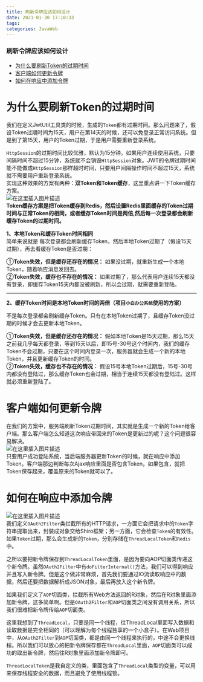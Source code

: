 ```yaml
---
title: 刷新令牌应该如何设计
date: 2021-01-30 17:10:33
tags: 
categories: JavaWeb
---
```


<!--more-->

### 刷新令牌应该如何设计

- [为什么要刷新Token的过期时间](#Token_2)
- [客户端如何更新令牌](#_37)
- [如何在响应中添加令牌](#_43)

# 为什么要刷新Token的过期时间

我们在定义JwtUtil工具类的时候，生成的`Token`都有过期时间。那么问题来了，假设Token过期时间为15天，用户在第14天的时候，还可以免登录正常访问系统。但是到了第15天，用户的Token过期，于是用户需要重新登录系统。

`HttpSession`的过期时间比较优雅，默认为15分钟。如果用户连续使用系统，只要间隔时间不超过15分钟，系统就不会销毁`HttpSession`对象。JWT的令牌过期时间能不能做成`HttpSession`那样超时时间，只要用户间隔操作时间不超过15天，系统就不需要用户重新登录系统。  
实现这种效果的方案有两种：**双Token和Token缓存**，这里重点讲一下Token缓存方案。  
![在这里插入图片描述](https://img-blog.csdnimg.cn/20210130165241379.png?x-oss-process=image/watermark,type_ZmFuZ3poZW5naGVpdGk,shadow_10,text_aHR0cHM6Ly9ibG9nLmNzZG4ubmV0L3FxXzIxMDQwNTU5,size_16,color_FFFFFF,t_70)  
**Token缓存方案是把Token缓存到Redis，然后设置Redis里面缓存的Token过期时间与正常Token的相同，或者缓存Token时间是两倍,然后每一次登录都会刷新缓存Token的过期时间。**

**1、本地Token和缓存Token时间相同**  
简单来说就是 每次登录都会刷新缓存Token，然后本地Token过期了（假设15天过期），再去看缓存Token是否过期：

①**Token失效，但是缓存还存在的情况：** 如果没过期，就重新生成一个本地Token，随着响应消息发回去。  
②**Token失效，缓存也不存在的情况：** 如果过期了，那么代表用户连续15天都没有登录，即缓存Token15天内都没被刷新，所以会过期，就需要重新登陆。

---

**2、缓存Token时间是本地Token时间的两倍（项目`小白办公系统`使用的方案）**

不是每次登录都会刷新缓存Token。只有在本地Token过期了，且缓存Token没过期的时候才会去更新本地Token。

①**Token失效，但是缓存还存在的情况：** 假如本地Token是15天过期，那么15天之前我几乎每天都登录，等到15天以后，即15号-30号这个时间内，我们的缓存Token不会过期，只要在这个时间内登录一次，服务器就会生成一个新的本地Token，并且更新缓存Token的时间。  
②**Token失效，缓存也不存在的情况：** 假设15号本地Token过期后，15号-30号内都没有登陆过，那么缓存Token也会过期，相当于连续15天都没有登陆过。这样就必须重新登陆了。

# 客户端如何更新令牌

在我们的方案中，服务端刷新Token过期时间，其实就是生成一个新的Token给客户端。那么客户端怎么知道这次响应带回来的Token是更新过的呢？这个问题很容易解决。  
![在这里插入图片描述](https://img-blog.csdnimg.cn/20210130170042116.png?x-oss-process=image/watermark,type_ZmFuZ3poZW5naGVpdGk,shadow_10,text_aHR0cHM6Ly9ibG9nLmNzZG4ubmV0L3FxXzIxMDQwNTU5,size_16,color_FFFFFF,t_70)  
只要用户成功登陆系统，当后端服务器更新Token的时候，就在响应中添加Token。客户端那边判断每次Ajax响应里面是否包含Token，如果包含，就把Token保存起来，覆盖原来的Token就可以了。

# 如何在响应中添加令牌

![在这里插入图片描述](https://img-blog.csdnimg.cn/20210130170117731.png?x-oss-process=image/watermark,type_ZmFuZ3poZW5naGVpdGk,shadow_10,text_aHR0cHM6Ly9ibG9nLmNzZG4ubmV0L3FxXzIxMDQwNTU5,size_16,color_FFFFFF,t_70)  
我们定义`OAuth2Filter`类拦截所有的HTTP请求，一方面它会把请求中的`Token`字符串提取出来，封装成对象交给Shiro框架；另一方面，它会检查`Token`的有效性。如果`Token`过期，那么会生成新的`Token`，分别存储在`ThreadLocalToken`和`Redis`中。

之所以要把新令牌保存到`ThreadLocalToken`里面，是因为要向AOP切面类传递这个新令牌。虽然`OAuth2Filter`中有`doFilterInternal()`方法，我们可以得到响应并且写入新令牌。但是这个做非常麻烦，首先我们要通过IO流读取响应中的数据，然后还要把数据解析成JSON对象，最后再放入这个新令牌。

如果我们定义了`AOP`切面类，拦截所有Web方法返回的R对象，然后在R对象里面添加新令牌，这多简单啊。但是`OAuth2Filter`和`AOP`切面类之间没有调用关系，所以我们很难把新令牌传给`AOP`切面类。

这里我想到了`ThreadLocal`，只要是同一个线程，往ThreadLocal里面写入数据和读取数据是完全相同的（可以理解为每个线程独享的一个小盒子）。在Web项目中，从`OAuth2Filter`到`AOP`切面类，都是由同一个线程来执行的，中途不会更换线程。所以我们可以放心的把新令牌保存都在`ThreadLocal`里面，`AOP`切面类可以成功的取出新令牌，然后往R对象里面添加新令牌即可。

`ThreadLocalToken`是我自定义的类，里面包含了`ThreadLocal`类型的变量，可以用来保存线程安全的数据，而且避免了使用线程锁。